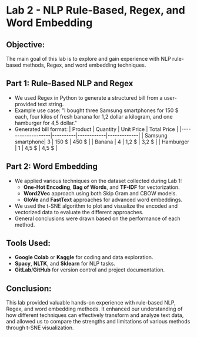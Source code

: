 # Lab 2 - NLP Rule-Based, Regex, and Word Embedding

## Objective:
The main goal of this lab is to explore and gain experience with NLP rule-based methods, Regex, and word embedding techniques.

## Part 1: Rule-Based NLP and Regex
- We used Regex in Python to generate a structured bill from a user-provided text string.
- Example use case:
    "I bought three Samsung smartphones for 150 $ each, four kilos of fresh banana for 1,2 dollar a kilogram, and one hamburger for 4,5 dollar."
- Generated bill format:
    | Product           | Quantity | Unit Price | Total Price |
    |-------------------|----------|------------|-------------|
    | Samsung smartphone| 3        | 150 $      | 450 $       |
    | Banana            | 4        | 1,2 $      | 3,2 $       |
    | Hamburger         | 1        | 4,5 $      | 4,5 $       |

## Part 2: Word Embedding
- We applied various techniques on the dataset collected during Lab 1:
    - **One-Hot Encoding**, **Bag of Words**, and **TF-IDF** for vectorization.
    - **Word2Vec** approach using both Skip Gram and CBOW models.
    - **GloVe** and **FastText** approaches for advanced word embeddings.
- We used the t-SNE algorithm to plot and visualize the encoded and vectorized data to evaluate the different approaches.
- General conclusions were drawn based on the performance of each method.

## Tools Used:
- **Google Colab** or **Kaggle** for coding and data exploration.
- **Spacy**, **NLTK**, and **Sklearn** for NLP tasks.
- **GitLab**/**GitHub** for version control and project documentation.

## Conclusion:
This lab provided valuable hands-on experience with rule-based NLP, Regex, and word embedding methods. It enhanced our understanding of how different techniques can effectively transform and analyze text data, and allowed us to compare the strengths and limitations of various methods through t-SNE visualization.
